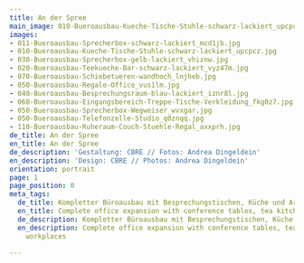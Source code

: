 ```yaml
---
title: An der Spree
main_image: 010-Bueroausbau-Kueche-Tische-Stuhle-schwarz-lackiert_upcpcz.jpg
images:
- 011-Bueroausbau-Sprecherbox-schwarz-lackiert_mcd1jb.jpg
- 010-Bueroausbau-Kueche-Tische-Stuhle-schwarz-lackiert_upcpcz.jpg
- 030-Bueroausbau-Sprecherbox-gelb-lackiert_vhiznw.jpg
- 020-Bueroausbau-Teekueche-Bar-schwarz-lackiert_vyz47m.jpg
- 070-Bueroausbau-Schiebetueren-wandhoch_lnjheb.jpg
- 050-Bueroausbau-Regale-Office_vus1lm.jpg
- 040-Bueroausbau-Besprechungsraum-blau-lackiert_iznr8l.jpg
- 060-Bueroausbau-Eingangsbereich-Treppe-Tische-Verkleidung_fkg0z7.jpg
- 050-Bueroausbau-Sprecherbox-Wegweiser_wvxgar.jpg
- 050-Bueroausbau-Telefonzelle-Studio_q0znqq.jpg
- 110-Bueroausbau-Ruheraum-Couch-Stuehle-Regal_axxprh.jpg
de_title: An der Spree
en_title: An der Spree
de_description: 'Gestaltung: CBRE // Fotos: Andrea Dingeldein'
en_description: 'Design: CBRE // Photos: Andrea Dingeldein'
orientation: portrait
page: 1
page_position: 0
meta_tags:
  de_title: Kompletter Büroausbau mit Besprechungstischen, Küche und Arbeitsplätzen
  en_title: Complete office expansion with conference tables, tea kitchen and workplaces
  de_description: Kompletter Büroausbau mit Besprechungstischen, Küche und Arbeitsplätzen
  en_description: Complete office expansion with conference tables, tea kitchen and
    workplaces

---
```

